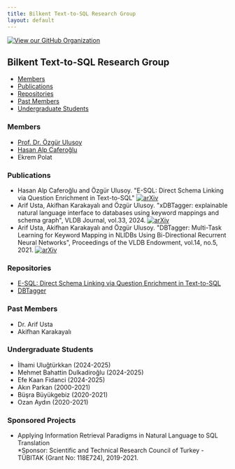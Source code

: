 ```yaml
---
title: Bilkent Text-to-SQL Research Group
layout: default
---
```

[![View our GitHub Organization](https://img.shields.io/badge/GitHub-Bilkent--Text--to--SQL--Research--Group-181717?style=for-the-badge&logo=github)](https://github.com/Bilkent-Text-to-SQL-Research-Group)

## Bilkent Text-to-SQL Research Group

- [Members](#members)
- [Publications](#publications)
- [Repositories](#repositories)
- [Past Members](#pastmembers)
- [Undergraduate Students](#undergraduate_students)

<a name="members"></a>
### Members
- [Prof. Dr. Özgür Ulusoy](https://www.cs.bilkent.edu.tr/~oulusoy/)
- [Hasan Alp Caferoğlu](https://www.alpcaferoglu.com/)
- Ekrem Polat

<a name="publications"></a>
### Publications
- Hasan Alp Caferoğlu and Özgür Ulusoy. "E-SQL: Direct Schema Linking via Question Enrichment in Text-to-SQL" [![arXiv](https://img.shields.io/badge/arXiv-2307.04725-b31b1b.svg)](https://www.arxiv.org/abs/2409.16751) 
- Arif Usta, Akifhan Karakayalı and Özgür Ulusoy. "xDBTagger: explainable natural language interface to databases using keyword mappings and schema graph", VLDB Journal, vol.33, 2024. [![arXiv](https://img.shields.io/badge/arXiv-2307.04725-b31b1b.svg)](https://arxiv.org/abs/2210.03768) 
- Arif Usta, Akifhan Karakayalı and Özgür Ulusoy.  "DBTagger: Multi-Task Learning for Keyword Mapping in NLIDBs Using Bi-Directional Recurrent Neural Networks", Proceedings of the VLDB Endowment, vol.14, no.5, 2021. [![arXiv](https://img.shields.io/badge/arXiv-2307.04725-b31b1b.svg)](https://arxiv.org/abs/2101.04226) 

<a name="repositories"></a>
### Repositories
- [E-SQL: Direct Schema Linking via Question Enrichment in Text-to-SQL](https://github.com/Bilkent-Text-to-SQL-Research-Group/E-SQL)
- [DBTagger](https://github.com/Bilkent-Text-to-SQL-Research-Group/DBTagger)

<a name="pastmembers"></a>
### Past Members
- Dr. Arif Usta
- Akifhan Karakayalı

<a name="undergraduate_students"></a>
### Undergraduate Students
- İlhami Uluğtürkkan (2024-2025)
- Mehmet Bahattin Dulkadiroğlu (2024-2025)
- Efe Kaan Fidanci (2024-2025)
- Akın Parkan (2000-2021)
- Büşra Büyükgebiz (2020-2021)
- Ozan Aydın (2020-2021)

<a name="sponsored_projects"></a>
### Sponsored Projects
- Applying Information Retrieval Paradigms in Natural Language to SQL Translation  
*Sponsor: Scientific and Technical Research Council of Turkey - TÜBITAK (Grant No: 118E724), 2019-2021.


